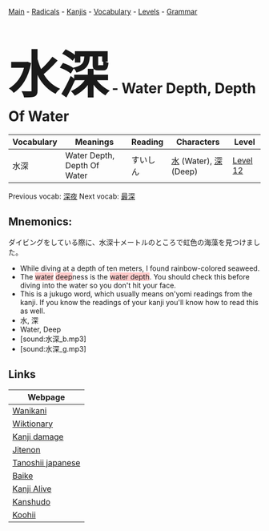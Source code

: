 <style> bigfont {font-size: 100px}</style>
[Main](../README.md) -
[Radicals](../radicals.md) -
[Kanjis](../kanjis.md) -
[Vocabulary](../vocabulary.md) -
[Levels](../levels.md) -
[Grammar](../grammar.md)
# <bigfont> 水深</bigfont> - Water Depth, Depth Of Water 

| Vocabulary | Meanings | Reading | Characters | Level |
| --- | --- | --- | --- | --- |
| 水深 | Water Depth, Depth Of Water | すいしん |  [水](../kanjis/水.md) (Water), [深](../kanjis/深.md) (Deep) | [Level 12](../levels/wk_level12.md) |

Previous vocab: [深夜](深夜.md) Next vocab: [最深](最深.md) 

## Mnemonics:
ダイビングをしている際に、水深十メートルのところで虹色の海藻を見つけました。
* While diving at a depth of ten meters, I found rainbow-colored seaweed.
* The <span style="background-color:#ffcccb"> water</span> <span style="background-color:#ffcccb"> deep</span>ness is the <span style="background-color:#ffcccb"> water depth</span>. You should check this before diving into the water so you don't hit your face.
* This is a jukugo word, which usually means on'yomi readings from the kanji. If you know the readings of your kanji you'll know how to read this as well.
* 水, 深
* Water, Deep
* [sound:水深_b.mp3]
* [sound:水深_g.mp3]


## Links 

| Webpage |
| --- |
| [Wanikani          ](https://www.wanikani.com/kanji/水深) |
| [Wiktionary        ](https://en.wiktionary.org/wiki/水深) |
| [Kanji damage      ](http://www.kanjidamage.com/kanji/search?utf8=✓&q=水深) |
| [Jitenon           ](https://jitenon.com/kanji/水深) |
| [Tanoshii japanese ](https://www.tanoshiijapanese.com/dictionary/kanji.cfm?k=水深) |
| [Baike             ](https://baike.baidu.com/item/水深) |
| [Kanji Alive       ](https://app.kanjialive.com/水深) |
| [Kanshudo          ](https://www.kanshudo.com/searchmn?q=水深) |
| [Koohii            ](https://kanji.koohii.com/study/kanji/水深) |
